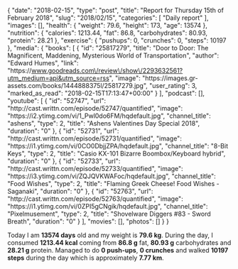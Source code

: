 {
    "date": "2018-02-15",
    "type": "post",
    "title": "Report for Thursday 15th of February 2018",
    "slug": "2018\/02\/15",
    "categories": [
        "Daily report"
    ],
    "images": [],
    "health": {
        "weight": 79.6,
        "height": 173,
        "age": 13574
    },
    "nutrition": {
        "calories": 1213.44,
        "fat": 86.8,
        "carbohydrates": 80.93,
        "protein": 28.21
    },
    "exercise": {
        "pushups": 0,
        "crunches": 0,
        "steps": 10197
    },
    "media": {
        "books": [
            {
                "id": "25817279",
                "title": "Door to Door: The Magnificent, Maddening, Mysterious World of Transportation",
                "author": "Edward Humes",
                "link": "https:\/\/www.goodreads.com\/review\/show\/2293632561?utm_medium=api&utm_source=rss",
                "image": "https:\/\/images.gr-assets.com\/books\/1444888375l\/25817279.jpg",
                "user_rating": 3,
                "marked_as_read": "2018-02-15T17:13:47+00:00"
            }
        ],
        "podcast": [],
        "youtube": [
            {
                "id": "52747",
                "url": "http:\/\/cast.writtn.com\/episode\/52747\/quantified",
                "image": "https:\/\/i2.ytimg.com\/vi\/1_Pwl0do6FM\/hqdefault.jpg",
                "channel_title": "ashens",
                "type": 2,
                "title": "Ashens Valentines Day Special 2018",
                "duration": "0"
            },
            {
                "id": "52731",
                "url": "http:\/\/cast.writtn.com\/episode\/52731\/quantified",
                "image": "https:\/\/i1.ytimg.com\/vi\/0CO0DbjjZPA\/hqdefault.jpg",
                "channel_title": "8-Bit Keys",
                "type": 2,
                "title": "Casio KX-101 Bizarre Boombox\/Keyboard hybrid",
                "duration": "0"
            },
            {
                "id": "52733",
                "url": "http:\/\/cast.writtn.com\/episode\/52733\/quantified",
                "image": "https:\/\/i3.ytimg.com\/vi\/ZQJQVKWAFoc\/hqdefault.jpg",
                "channel_title": "Food Wishes",
                "type": 2,
                "title": "Flaming Greek Cheese! Food Wishes - Saganaki",
                "duration": "0"
            },
            {
                "id": "52763",
                "url": "http:\/\/cast.writtn.com\/episode\/52763\/quantified",
                "image": "https:\/\/i1.ytimg.com\/vi\/0ZPI5gCNgik\/hqdefault.jpg",
                "channel_title": "Pixelmusement",
                "type": 2,
                "title": "Shovelware Diggers #83 - Sword Breath",
                "duration": "0"
            }
        ],
        "movies": [],
        "photos": []
    }
}

Today I am <strong>13574 days</strong> old and my weight is <strong>79.6 kg</strong>. During the day, I consumed <strong>1213.44 kcal</strong> coming from <strong>86.8 g</strong> fat, <strong>80.93 g</strong> carbohydrates and <strong>28.21 g</strong> protein. Managed to do <strong>0 push-ups</strong>, <strong>0 crunches</strong> and walked <strong>10197 steps</strong> during the day which is approximately <strong>7.77 km</strong>.